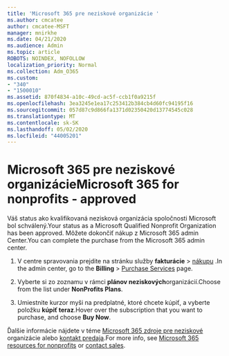 ```yaml
---
title: 'Microsoft 365 pre neziskové organizácie '
ms.author: cmcatee
author: cmcatee-MSFT
manager: mnirkhe
ms.date: 04/21/2020
ms.audience: Admin
ms.topic: article
ROBOTS: NOINDEX, NOFOLLOW
localization_priority: Normal
ms.collection: Adm_O365
ms.custom:
- "340"
- "1500010"
ms.assetid: 870f4834-a10c-49cd-ac5f-ccb1f0a9215f
ms.openlocfilehash: 3ea3245e1ea17c253412b384cb4d60fc94195f16
ms.sourcegitcommit: 057d87c9d866fa1371d02350420d13774545c028
ms.translationtype: MT
ms.contentlocale: sk-SK
ms.lasthandoff: 05/02/2020
ms.locfileid: "44005201"
---
```

# <a name="microsoft-365-for-nonprofits---approved"></a><span data-ttu-id="83ea2-102">Microsoft 365 pre neziskové organizácie</span><span class="sxs-lookup"><span data-stu-id="83ea2-102">Microsoft 365 for nonprofits - approved</span></span>

<span data-ttu-id="83ea2-103">Váš status ako kvalifikovaná nezisková organizácia spoločnosti Microsoft bol schválený.</span><span class="sxs-lookup"><span data-stu-id="83ea2-103">Your status as a Microsoft Qualified Nonprofit Organization has been approved.</span></span> <span data-ttu-id="83ea2-104">Môžete dokončiť nákup z Microsoft 365 admin Center.</span><span class="sxs-lookup"><span data-stu-id="83ea2-104">You can complete the purchase from the Microsoft 365 admin center.</span></span>

1. <span data-ttu-id="83ea2-105">V centre spravovania prejdite na stránku služby **fakturácie** \> [nákupu](https://go.microsoft.com/fwlink/p/?linkid=868433) .</span><span class="sxs-lookup"><span data-stu-id="83ea2-105">In the admin center, go to the **Billing** \> [Purchase Services](https://go.microsoft.com/fwlink/p/?linkid=868433) page.</span></span>

2. <span data-ttu-id="83ea2-106">Vyberte si zo zoznamu v rámci **plánov neziskových**organizácií.</span><span class="sxs-lookup"><span data-stu-id="83ea2-106">Choose from the list under **NonProfits Plans**.</span></span>

3. <span data-ttu-id="83ea2-107">Umiestnite kurzor myši na predplatné, ktoré chcete kúpiť, a vyberte položku **kúpiť teraz**.</span><span class="sxs-lookup"><span data-stu-id="83ea2-107">Hover over the subscription that you want to purchase, and choose **Buy Now**.</span></span>

<span data-ttu-id="83ea2-108">Ďalšie informácie nájdete v téme [Microsoft 365 zdroje pre neziskové](https://www.microsoft.com/nonprofits/microsoft-365) organizácie alebo [kontakt predaja](https://www.microsoft.com/nonprofits/contact-us).</span><span class="sxs-lookup"><span data-stu-id="83ea2-108">For more info, see [Microsoft 365 resources for nonprofits](https://www.microsoft.com/nonprofits/microsoft-365) or [contact sales](https://www.microsoft.com/nonprofits/contact-us).</span></span>
